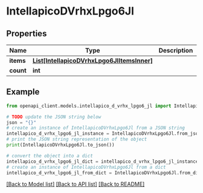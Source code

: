 # IntellapicoDVrhxLpgo6Jl


## Properties

Name | Type | Description | Notes
------------ | ------------- | ------------- | -------------
**items** | [**List[IntellapicoDVrhxLpgo6JlItemsInner]**](IntellapicoDVrhxLpgo6JlItemsInner.md) |  | [optional] 
**count** | **int** |  | [optional] 

## Example

```python
from openapi_client.models.intellapico_d_vrhx_lpgo6_jl import IntellapicoDVrhxLpgo6Jl

# TODO update the JSON string below
json = "{}"
# create an instance of IntellapicoDVrhxLpgo6Jl from a JSON string
intellapico_d_vrhx_lpgo6_jl_instance = IntellapicoDVrhxLpgo6Jl.from_json(json)
# print the JSON string representation of the object
print(IntellapicoDVrhxLpgo6Jl.to_json())

# convert the object into a dict
intellapico_d_vrhx_lpgo6_jl_dict = intellapico_d_vrhx_lpgo6_jl_instance.to_dict()
# create an instance of IntellapicoDVrhxLpgo6Jl from a dict
intellapico_d_vrhx_lpgo6_jl_from_dict = IntellapicoDVrhxLpgo6Jl.from_dict(intellapico_d_vrhx_lpgo6_jl_dict)
```
[[Back to Model list]](../README.md#documentation-for-models) [[Back to API list]](../README.md#documentation-for-api-endpoints) [[Back to README]](../README.md)


